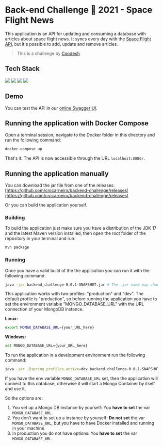 # Back-end Challenge 🏅 2021 - Space Flight News

This application is an API for updating and consuming a database with articles about space flight news. It syncs every day with the [Space Flight API](https://spaceflightnewsapi.net/), but it's possible to add, update and remove articles.

> This is a challenge by [Coodesh](https://coodesh.com/)

## Tech Stack
![](https://img.shields.io/badge/Java-ED8B00?style=for-the-badge&logo=java&logoColor=white)
![](https://img.shields.io/badge/Spring-6DB33F?style=for-the-badge&logo=spring&logoColor=white)
![](https://img.shields.io/badge/MongoDB-4EA94B?style=for-the-badge&logo=mongodb&logoColor=white)
![](https://img.shields.io/badge/Heroku-430098?style=for-the-badge&logo=heroku&logoColor=white)

## Demo
You can test the API in our [online Swagger UI](https://crocarneiro-backend-challenge.herokuapp.com/swagger-ui.html).

## Running the application with Docker Compose
Open a terminal session, navigate to the Docker folder in this directory and run the following command:
```sh
docker-compose up
```

That's it. The API is now accessible through the URL `localhost:8080/`.

## Running the application manually
You can download the jar file from one of the releases: [https://github.com/crocarneiro/backend-challenge/releases](https://github.com/crocarneiro/backend-challenge/releases)

Or you can build the application yourself.

### Building
To build the application just make sure you have a distribution of the JDK 17 and the latest Maven version installed, then open the root folder of the repository in your terminal and run:

```sh
mvn package
```

### Running
Once you have a valid build of the the application you can run it with the following command:

```sh
java -jar backend_challenge-0.0.1-SNAPSHOT.jar # The .jar name may change
```

This application works with two profiles: "production" and "dev". The default profile is "production", so before running the application you have to set the environment variable "MONGO_DATABASE_URL" with the URL connection of your MongoDB instance.

**Linux:**
```sh
export MONGO_DATABASE_URL={your_URL_here}
```

**Windows:**
```sh
set MONGO_DATABASE_URL={your_URL_here}
```

To run the application in a development environment run the following command:
```sh
java -jar -Dspring.profiles.active=dev backend_challenge-0.0.1-SNAPSHOT.jar # The .jar name may change
```

If you have the env variable `MONGO_DATABASE_URL` set, then the application will connect to this database, otherwise it will start a Mongo Container by itself and use it.

So the options are:
1. You set up a Mongo DB instance by yourself: You **have to set** the var `MONGO_DATABASE_URL`.
2. You don't want to set up a instance by yourself: **Do not set** the var `MONGO_DATABASE_URL`, but you have to have Docker installed and running in your machine.
3. In production you do not have options: You **have to set** the var `MONGO_DATABASE_URL`.